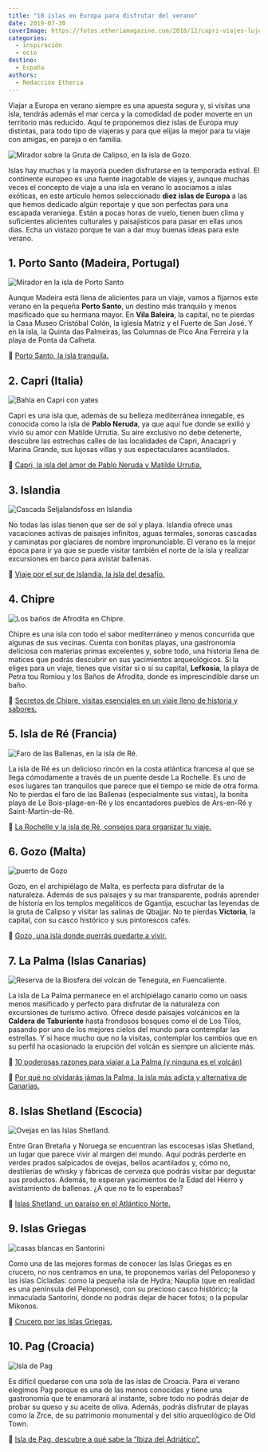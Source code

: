 ```yaml
---
title: "10 islas en Europa para disfrutar del verano"
date: 2019-07-30
coverImage: https://fotos.etheriamagazine.com/2018/12/capri-viajes-lujo-e1577003736780.jpg
categories: 
  - inspiración
  - ocio
destino: 
  - España
authors: 
  - Redacción Etheria
---
```


Viajar a Europa en verano siempre es una apuesta segura y, si visitas una isla, tendrás 
además el mar cerca y la comodidad de poder moverte en un territorio más reducido. Aquí 
te proponemos diez islas de Europa muy distintas, para todo tipo de viajeras y para que 
elijas la mejor para tu viaje con amigas, en pareja o en familia. 

![Mirador sobre la Gruta de Calipso, en la isla de Gozo.](https://fotos.etheriamagazine.com/2018/05/1-Viaje-a-Gozo-y-Malta-Gruta-Calipso.jpg "Mirador sobre la Gruta de Calipso, en la isla de Gozo.")

Islas hay muchas y la mayoría pueden disfrutarse en la temporada estival. El continente 
europeo es una fuente inagotable de viajes y, aunque muchas veces el concepto de viaje a 
una isla en verano lo asociamos a islas exóticas, en este artículo hemos seleccionado 
**diez islas de Europa** a las que hemos dedicado algún reportaje y que son perfectas 
para una escapada veraniega. Están a pocas horas de vuelo, tienen buen clima y 
suficientes alicientes culturales y paisajísticos para pasar en ellas unos días. Echa un 
vistazo porque te van a dar muy buenas ideas para este verano. 

## 1\. Porto Santo (Madeira, Portugal)

![Mirador en la isla de Porto Santo](https://fotos.etheriamagazine.com/2019/02/Porto-Santo-mirador-e1562660291487.jpg "Mirador de Portela, las mejores vistas de Porto Santo. © PG")

Aunque Madeira está llena de alicientes para un viaje, vamos a fijarnos este verano en 
la pequeña **Porto Santo**, un destino más tranquilo y menos masificado que su hermana 
mayor. En **Vila Baleira**, la capital, no te pierdas la Casa Museo Cristóbal Colón, la 
iglesia Matriz y el Fuerte de San José. Y en la isla, la Quinta das Palmeiras, las 
Columnas de Pico Ana Ferreira y la playa de Ponta da Calheta. 

📍 [Porto Santo, la isla 
tranquila.](https://etheriamagazine.com/2019/02/05/que-ver-porto-santo-madeira/) 

## 2\. Capri (Italia)

![Bahía en Capri con yates](https://fotos.etheriamagazine.com/2019/01/neruda-capri-e1562660312491.jpg "Numerosos yates llegan a la isla de Capri para admirar su costa.")

Capri es una isla que, además de su belleza mediterránea innegable, es conocida como la 
isla de **Pablo Neruda**, ya que aquí fue donde se exilió y vivió su amor con Matilde 
Urrutia. Su aire exclusivo no debe detenerte, descubre las estrechas calles de las 
localidades de Capri, Anacapri y Marina Grande, sus lujosas villas y sus espectaculares 
acantilados. 

📍 [Capri, la isla del amor de Pablo Neruda y Matilde 
Urrutia.](https://etheriamagazine.com/2019/01/15/capri-la-isla-del-amor-de-pablo-neruda/) 

## 3\. Islandia

![Cascada Seljalandsfoss en Islandia](https://fotos.etheriamagazine.com/2018/09/Cascada-Seljalandsfoss-e1562343929491.jpg "Cascada Seljalandsfoss (Islandia).")

No todas las islas tienen que ser de sol y playa. Islandia ofrece unas vacaciones 
activas de paisajes infinitos, aguas termales, sonoras cascadas y caminatas por 
glaciares de nombre impronunciable. El verano es la mejor época para ir ya que se puede 
visitar también el norte de la isla y realizar excursiones en barco para avistar 
ballenas. 

📍 [Viaje por el sur de Islandia, la isla del 
desafío.](https://etheriamagazine.com/2021/03/25/que-ver-sur-islandia-consejos-practicos/) 

## 4\. Chipre

![Los baños de Afrodita en Chipre.](https://fotos.etheriamagazine.com/2019/05/Chipre-banos-Afrodita-Akamas.jpg "Idílico paraje de Los baños de Afrodita en Chipre.")

Chipre es una isla con todo el sabor mediterráneo y menos concurrida que algunas de sus 
vecinas. Cuenta con bonitas playas, una gastronomía deliciosa con materias primas 
excelentes y, sobre todo, una historia llena de matices que podrás descubrir en sus 
yacimientos arqueológicos. Si la eliges para un viaje, tienes que visitar sí o sí su 
capital, **Lefkosia**, la playa de Petra tou Romiou y los Baños de Afrodita, donde es 
imprescindible darse un baño. 

📍 [Secretos de Chipre, visitas esenciales en un viaje lleno de historia y 
sabores.](https://etheriamagazine.com/2019/05/22/viaje-en-pareja-que-ver-chipre/) 

## 5\. Isla de Ré (Francia)

![Faro de las Ballenas, en la isla de Ré.](https://fotos.etheriamagazine.com/2018/09/Isla-de-Re-faro-de-las-Ballenas-e1562660330452.jpg "Faro de las Ballenas, en la isla de Ré. © SG")

La isla de Ré es un delicioso rincón en la costa atlántica francesa al que se llega 
cómodamente a través de un puente desde La Rochelle. Es uno de esos lugares tan 
tranquilos que parece que el tiempo se mide de otra forma. No te pierdas el faro de las 
Ballenas (especialmente sus vistas), la bonita playa de Le Bois-plage-en-Ré y los 
encantadores pueblos de Ars-en-Ré y Saint-Martin-de-Ré. 

📍 [La Rochelle y la isla de Ré, consejos para organizar tu 
viaje.](https://etheriamagazine.com/2018/09/18/guia-de-fin-de-semana-en-la-rochelle-y-la-isla-de-re/) 

## 6\. Gozo (Malta)

![puerto de Gozo](https://fotos.etheriamagazine.com/2018/05/gozo-mujeres-viaje.jpg "Vista del puerto de Gozo.")

Gozo, en el archipiélago de Malta, es perfecta para disfrutar de la naturaleza. Además 
de sus paisajes y su mar transparente, podrás aprender de historia en los templos 
megalíticos de Ggantija, escuchar las leyendas de la gruta de Calipso y visitar las 
salinas de Qbajjar. No te pierdas **Victoria**, la capital, con su casco histórico y sus 
pintorescos cafés. 

📍 [Gozo, una isla donde querrás quedarte a 
vivir.](https://etheriamagazine.com/2021/04/29/que-ver-hacer-gozo-malta/) 

## 7\. La Palma (Islas Canarias)

![Reserva de la Biosfera del volcán de Teneguía, en Fuencaliente.](https://fotos.etheriamagazine.com/2018/09/La-Palma-Viajes-mujeres-etheria-ruta-volcanes-e1562660350274.jpg "Reserva de la Biosfera del volcán de Teneguía, en Fuencaliente.")

La isla de La Palma permanece en el archipiélago canario como un oasis menos masificado 
y perfecto para disfrutar de la naturaleza con excursiones de turismo activo. Ofrece 
desde paisajes volcánicos en la **Caldera de Taburiente** hasta frondosos bosques como 
el de Los Tilos, pasando por uno de los mejores cielos del mundo para contemplar las 
estrellas. Y si hace mucho que no la visitas, contemplar los cambios que en su perfil ha 
ocasionado la erupción del volcán es siempre un aliciente más. 

📍 [10 poderosas razones para viajar a La Palma (y ninguna es el 
volcán)](https://etheriamagazine.com/2021/11/15/10-razones-para-visitar-la-palma/) 

📍 [Por qué no olvidarás jámas la Palma, la isla más adicta y alternativa de 
Canarias.](https://etheriamagazine.com/2019/04/02/la-palma-la-isla-mas-adictiva-y-alternativa-de-canarias/) 

## 8\. Islas Shetland (Escocia)

![Ovejas en las lslas Shetland.](https://fotos.etheriamagazine.com/2019/03/viaje-mujeres-shetland-escocia-e1562660366181.jpg "Ovejas en las lslas Shetland.")

Entre Gran Bretaña y Noruega se encuentran las escocesas islas Shetland, un lugar que 
parece vivir al margen del mundo. Aquí podrás perderte en verdes prados salpicados de 
ovejas, bellos acantilados y, cómo no, destilerías de whisky y fábricas de cerveza que 
podrás visitar par degustar sus productos. Además, te esperan yacimientos de la Edad del 
Hierro y avistamiento de ballenas. ¿A que no te lo esperabas? 

📍 [Islas Shetland, un paraíso en el Atlántico 
Norte.](https://etheriamagazine.com/2019/03/21/mujeres-viajeras-que-ver-islas-shetland/) 

## 9\. Islas Griegas

![casas blancas en Santorini](https://fotos.etheriamagazine.com/2018/12/viaje-mujeres-crucero-islas-griegas-Santorini-e1562660385975.jpg "Típica estampa de Santorini, con las cúpulas de las iglesias y el mar al fondo. © Félix Lorenzo")

Como una de las mejores formas de conocer las Islas Griegas es en crucero, no nos 
centramos en una, te proponemos varias del Peloponeso y las islas Cícladas: como la 
pequeña isla de Hydra; Nauplia (que en realidad es una península del Peloponeso), con su 
precioso casco histórico; la inmaculada Santorini, donde no podrás dejar de hacer fotos; 
o la popular Mikonos. 

📍 [Crucero por las Islas 
Griegas.](https://etheriamagazine.com/2019/01/03/que-visitar-crucero-por-islas-griegas/) 

## 10\. Pag (Croacia)

![Isla de Pag](https://fotos.etheriamagazine.com/2018/08/Salina-pag-viaje-e1561018345122.jpg "Isla de Pag. © Pepa García")

Es difícil quedarse con una sola de las islas de Croacia. Para el verano elegimos Pag 
porque es una de las menos conocidas y tiene una gastronomía que te enamorará al 
instante, sobre todo no podrás dejar de probar su queso y su aceite de oliva. Además, 
podrás disfrutar de playas como la Zrce, de su patrimonio monumental y del sitio 
arqueológico de Old Town. 

📍 [Isla de Pag, descubre a qué sabe la “Ibiza del 
Adriático”.](https://etheriamagazine.com/2018/08/16/fiesta-de-los-sabores-en-la-isla-croata-de-pag/)
